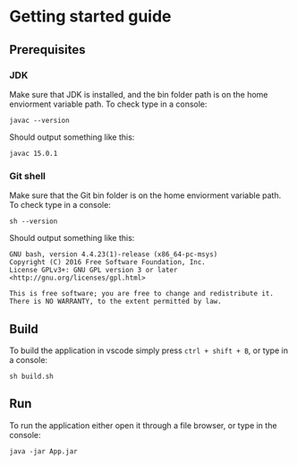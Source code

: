 # Getting started guide

## Prerequisites

### JDK

Make sure that JDK is installed, and the bin folder path is on the home enviorment variable path. To check type in a console:

```shell
javac --version
```

Should output something like this:

```shell
javac 15.0.1
```

### Git shell

Make sure that the Git bin folder is on the home enviorment variable path. To check type in a console:

```shell
sh --version
```

Should output something like this:

```shell
GNU bash, version 4.4.23(1)-release (x86_64-pc-msys)
Copyright (C) 2016 Free Software Foundation, Inc.
License GPLv3+: GNU GPL version 3 or later <http://gnu.org/licenses/gpl.html>

This is free software; you are free to change and redistribute it.
There is NO WARRANTY, to the extent permitted by law.
```

## Build

To build the application in vscode simply press
```ctrl + shift + B```, or type in a console:

```shell
sh build.sh
```

## Run

To run the application either open it through a file browser, or type in the console:

```shell
java -jar App.jar
```
